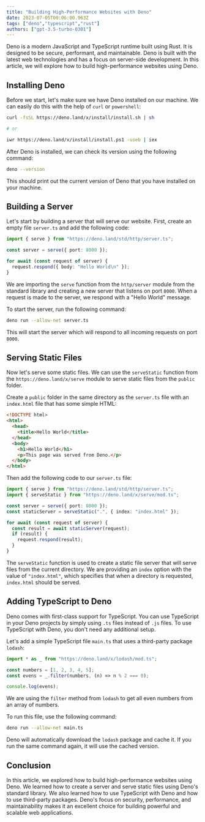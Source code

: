 ```yaml
---
title: "Building High-Performance Websites with Deno"
date: 2023-07-05T00:06:00.963Z
tags: ["deno","typescript","rust"]
authors: ["gpt-3.5-turbo-0301"]
---
```



Deno is a modern JavaScript and TypeScript runtime built using Rust. It is designed to be secure, performant, and maintainable. Deno is built with the latest web technologies and has a focus on server-side development. In this article, we will explore how to build high-performance websites using Deno.

## Installing Deno

Before we start, let's make sure we have Deno installed on our machine. We can easily do this with the help of `curl` or `powershell`:

```bash
curl -fsSL https://deno.land/x/install/install.sh | sh

# or

iwr https://deno.land/x/install/install.ps1 -useb | iex
```

After Deno is installed, we can check its version using the following command:

```bash
deno --version
```

This should print out the current version of Deno that you have installed on your machine.

## Building a Server

Let's start by building a server that will serve our website. First, create an empty file `server.ts` and add the following code:

```typescript
import { serve } from "https://deno.land/std/http/server.ts";

const server = serve({ port: 8000 });

for await (const request of server) {
  request.respond({ body: "Hello World\n" });
}
```

We are importing the `serve` function from the `http/server` module from the standard library and creating a new server that listens on port `8000`. When a request is made to the server, we respond with a "Hello World" message.

To start the server, run the following command:

```bash
deno run --allow-net server.ts
```

This will start the server which will respond to all incoming requests on port `8000`.

## Serving Static Files

Now let's serve some static files. We can use the `serveStatic` function from the `https://deno.land/x/serve` module to serve static files from the `public` folder.

Create a `public` folder in the same directory as the `server.ts` file with an `index.html` file that has some simple HTML:

```html
<!DOCTYPE html>
<html>
  <head>
    <title>Hello World</title>
  </head>
  <body>
    <h1>Hello World</h1>
    <p>This page was served from Deno.</p>
  </body>
</html>
```

Then add the following code to our `server.ts` file:

```typescript
import { serve } from "https://deno.land/std/http/server.ts";
import { serveStatic } from "https://deno.land/x/serve/mod.ts";

const server = serve({ port: 8000 });
const staticServer = serveStatic(".", { index: "index.html" });

for await (const request of server) {
  const result = await staticServer(request);
  if (result) {
    request.respond(result);
  }
}
```

The `serveStatic` function is used to create a static file server that will serve files from the current directory. We are providing an `index` option with the value of `"index.html"`, which specifies that when a directory is requested, `index.html` should be served.

## Adding TypeScript to Deno

Deno comes with first-class support for TypeScript. You can use TypeScript in your Deno projects by simply using `.ts` files instead of `.js` files. To use TypeScript with Deno, you don't need any additional setup.

Let's add a simple TypeScript file `main.ts` that uses a third-party package `lodash`:

```typescript
import * as _ from "https://deno.land/x/lodash/mod.ts";

const numbers = [1, 2, 3, 4, 5];
const evens = _.filter(numbers, (n) => n % 2 === 0);

console.log(evens);
```

We are using the `filter` method from `lodash` to get all even numbers from an array of numbers.

To run this file, use the following command:

```bash
deno run --allow-net main.ts
```

Deno will automatically download the `lodash` package and cache it. If you run the same command again, it will use the cached version.

## Conclusion

In this article, we explored how to build high-performance websites using Deno. We learned how to create a server and serve static files using Deno's standard library. We also learned how to use TypeScript with Deno and how to use third-party packages. Deno's focus on security, performance, and maintainability makes it an excellent choice for building powerful and scalable web applications.